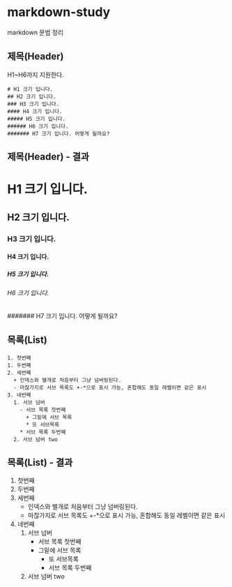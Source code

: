 # markdown-study
markdown 문법 정리

## 제목(Header)
H1~H6까지 지원한다.
```
# H1 크기 입니다.
## H2 크기 입니다.
### H3 크기 입니다.
#### H4 크기 입니다.
##### H5 크기 입니다.
###### H6 크기 입니다.
####### H7 크기 입니다. 어떻게 될까요?
```

## 제목(Header) - 결과

# H1 크기 입니다.
## H2 크기 입니다.
### H3 크기 입니다.
#### H4 크기 입니다.
##### H5 크기 입니다.
###### H6 크기 입니다.
####### H7 크기 입니다. 어떻게 될까요?


## 목록(List)
```
1. 첫번째
1. 두번째
2. 세번째
  + 인덱스와 별개로 처음부터 그냥 넘버링된다.
  - 마찮가지로 서브 목록도 +-*으로 표시 가능, 혼합해도 동일 레벨이면 같은 표시
3. 네번째
  1. 서브 넘버
    - 서브 목록 첫번째
      + 그밑에 서브 목록
      * 또 서브목록
    * 서브 목록 두번째
  2. 서브 넘버 two
```


## 목록(List) - 결과
1. 첫번째
1. 두번째
2. 세번째
    + 인덱스와 별개로 처음부터 그냥 넘버링된다.
    - 마찮가지로 서브 목록도 +-*으로 표시 가능, 혼합해도 동일 레벨이면 같은 표시
3. 네번째
    1. 서브 넘버
        - 서브 목록 첫번째
        + 그밑에 서브 목록
            * 또 서브목록
            * 서브 목록 두번째
    2. 서브 넘버 two

